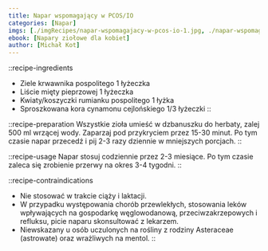 ```yaml
---
title: Napar wspomagający w PCOS/IO
categories: [Napar]
imgs: [./imgRecipes/napar-wspomagajacy-w-pcos-io-1.jpg, ./napar-wspomagajacy-w-pcos-io-2.jpg]
ebook: [Napary ziołowe dla kobiet]
author: [Michał Kot]
---
```


::recipe-ingredients
- Ziele krwawnika pospolitego 1 łyżeczka
- Liście mięty pieprzowej 1 łyżeczka
- Kwiaty/koszyczki rumianku pospolitego 1 łyżka
- Sproszkowana kora cynamonu cejlońskiego 1/3 łyżeczki
::

::recipe-preparation
Wszystkie zioła umieść w dzbanuszku do herbaty, zalej 500 ml wrzącej wody. Zaparzaj pod przykryciem przez 15-30 minut. Po tym czasie napar przecedź i pij 2-3 razy dziennie w mniejszych porcjach.
::

::recipe-usage
Napar stosuj codziennie przez 2-3 miesiące. Po tym czasie zaleca się zrobienie przerwy na okres 3-4 tygodni.
::

::recipe-contraindications
- Nie stosować w trakcie ciąży i laktacji.
- W przypadku występowania chorób przewlekłych, stosowania leków wpływających na gospodarkę węglowodanową, przeciwzakrzepowych i refluksu, picie naparu skonsultować z lekarzem.
- Niewskazany u osób uczulonych na rośliny z rodziny Asteraceae (astrowate) oraz wrażliwych na mentol.
::